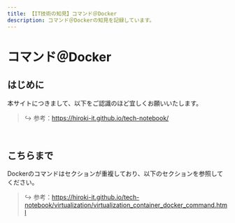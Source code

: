 ```yaml
---
title: 【IT技術の知見】コマンド＠Docker
description: コマンド＠Dockerの知見を記録しています。
---
```


# コマンド＠Docker

## はじめに

本サイトにつきまして、以下をご認識のほど宜しくお願いいたします。



> ↪️ 参考：https://hiroki-it.github.io/tech-notebook/

<br>

## こちらまで

Dockerのコマンドはセクションが重複しており、以下のセクションを参照してください。



> ↪️ 参考：https://hiroki-it.github.io/tech-notebook/virtualization/virtualization_container_docker_command.html

<br>

